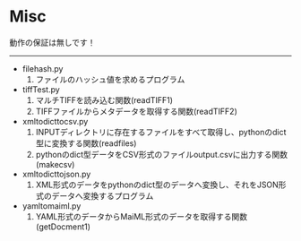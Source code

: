 # Misc

動作の保証は無しです！

---

* filehash.py
    1. ファイルのハッシュ値を求めるプログラム
* tiffTest.py
    1. マルチTIFFを読み込む関数(readTIFF1)
    2. TIFFファイルからメタデータを取得する関数(readTIFF2)
* xmltodicttocsv.py
    1. INPUTディレクトリに存在するファイルをすべて取得し、pythonのdict型に変換する関数(readfiles)
    2. pythonのdict型データをCSV形式のファイルoutput.csvに出力する関数(makecsv)
* xmltodicttojson.py
    1. XML形式のデータをpythonのdict型のデータへ変換し、それをJSON形式のデータへ変換するプログラム
* yamltomaiml.py
    1. YAML形式のデータからMaiML形式のデータを取得する関数(getDocment1)
